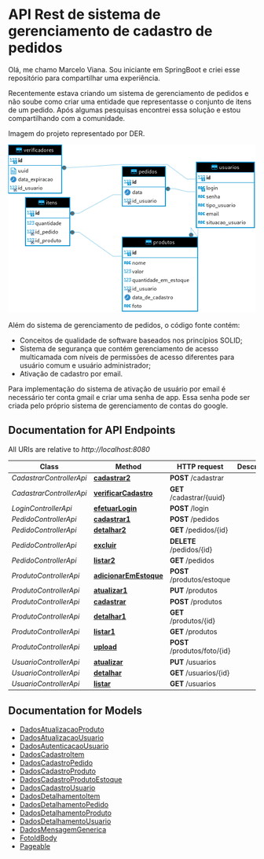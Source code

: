 
# API Rest de sistema de gerenciamento de cadastro de pedidos

Olá, me chamo Marcelo Viana. Sou iniciante em SpringBoot e criei esse repositório para compartilhar uma experiência.

Recentemente estava criando um sistema de gerenciamento de pedidos e não soube como criar uma entidade que representasse o conjunto de itens de um pedido. Após algumas pesquisas encontrei essa solução e estou compartilhando com a comunidade.

Imagem do projeto representado por DER.

![DER](imagens/der.png)

Além do sistema de gerenciamento de pedidos, o código fonte contém:
- Conceitos de qualidade de software baseados nos princípios SOLID;
- Sistema de segurança que contém gerenciamento de acesso multicamada com níveis de permissões de acesso diferentes para usuário comum e usuário administrador;
- Ativação de cadastro por email.

Para implementação do sistema de ativação de usuário por email é necessário ter conta gmail e criar uma senha de app. Essa senha pode ser criada pelo próprio sistema de gerenciamento de contas do google.

## Documentation for API Endpoints

All URIs are relative to *http://localhost:8080*

Class | Method | HTTP request | Description
------------ | ------------- | ------------- | -------------
*CadastrarControllerApi* | [**cadastrar2**](docs/CadastrarControllerApi.md#cadastrar2) | **POST** /cadastrar | 
*CadastrarControllerApi* | [**verificarCadastro**](docs/CadastrarControllerApi.md#verificarCadastro) | **GET** /cadastrar/{uuid} | 
*LoginControllerApi* | [**efetuarLogin**](docs/LoginControllerApi.md#efetuarLogin) | **POST** /login | 
*PedidoControllerApi* | [**cadastrar1**](docs/PedidoControllerApi.md#cadastrar1) | **POST** /pedidos | 
*PedidoControllerApi* | [**detalhar2**](docs/PedidoControllerApi.md#detalhar2) | **GET** /pedidos/{id} | 
*PedidoControllerApi* | [**excluir**](docs/PedidoControllerApi.md#excluir) | **DELETE** /pedidos/{id} | 
*PedidoControllerApi* | [**listar2**](docs/PedidoControllerApi.md#listar2) | **GET** /pedidos | 
*ProdutoControllerApi* | [**adicionarEmEstoque**](docs/ProdutoControllerApi.md#adicionarEmEstoque) | **POST** /produtos/estoque | 
*ProdutoControllerApi* | [**atualizar1**](docs/ProdutoControllerApi.md#atualizar1) | **PUT** /produtos | 
*ProdutoControllerApi* | [**cadastrar**](docs/ProdutoControllerApi.md#cadastrar) | **POST** /produtos | 
*ProdutoControllerApi* | [**detalhar1**](docs/ProdutoControllerApi.md#detalhar1) | **GET** /produtos/{id} | 
*ProdutoControllerApi* | [**listar1**](docs/ProdutoControllerApi.md#listar1) | **GET** /produtos | 
*ProdutoControllerApi* | [**upload**](docs/ProdutoControllerApi.md#upload) | **POST** /produtos/foto/{id} | 
*UsuarioControllerApi* | [**atualizar**](docs/UsuarioControllerApi.md#atualizar) | **PUT** /usuarios | 
*UsuarioControllerApi* | [**detalhar**](docs/UsuarioControllerApi.md#detalhar) | **GET** /usuarios/{id} | 
*UsuarioControllerApi* | [**listar**](docs/UsuarioControllerApi.md#listar) | **GET** /usuarios | 

## Documentation for Models

 - [DadosAtualizacaoProduto](docs/DadosAtualizacaoProduto.md)
 - [DadosAtualizacaoUsuario](docs/DadosAtualizacaoUsuario.md)
 - [DadosAutenticacaoUsuario](docs/DadosAutenticacaoUsuario.md)
 - [DadosCadastroItem](docs/DadosCadastroItem.md)
 - [DadosCadastroPedido](docs/DadosCadastroPedido.md)
 - [DadosCadastroProduto](docs/DadosCadastroProduto.md)
 - [DadosCadastroProdutoEstoque](docs/DadosCadastroProdutoEstoque.md)
 - [DadosCadastroUsuario](docs/DadosCadastroUsuario.md)
 - [DadosDetalhamentoItem](docs/DadosDetalhamentoItem.md)
 - [DadosDetalhamentoPedido](docs/DadosDetalhamentoPedido.md)
 - [DadosDetalhamentoProduto](docs/DadosDetalhamentoProduto.md)
 - [DadosDetalhamentoUsuario](docs/DadosDetalhamentoUsuario.md)
 - [DadosMensagemGenerica](docs/DadosMensagemGenerica.md)
 - [FotoIdBody](docs/FotoIdBody.md)
 - [Pageable](docs/Pageable.md)


